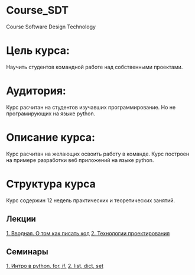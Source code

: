 # Course_SDT
Course Software Design Technology

# Цель курса:

Научить студентов командной работе над собственными проектами.

# Аудитория:

Курс расчитан на студентов изучавших программирование. Но не програмирующих на языке python.

# Описание курса:

Курс расчитан на желающих освоить работу в команде. Курс построен на примере разработки веб приложений на языке python.



# Структура курса

Курс содержин 12 недель практических и теоретических занятий.

Лекции
-------

  [1. Вводная. О том как писать код](/lections/1.intro.md)
  [2. Технологии проектирования](/lections/2.development.md)

Семинары
--------

  [1. Интро в  python. for, if.](/lab/1.intro.md)
  [2. list, dict, set](/lab/2.multiple.md)